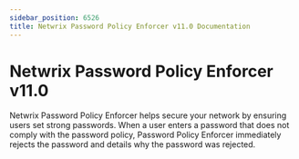 ```yaml
---
sidebar_position: 6526
title: Netwrix Password Policy Enforcer v11.0 Documentation
---
```


# Netwrix Password Policy Enforcer v11.0

Netwrix Password Policy Enforcer helps secure your network by ensuring users set strong passwords. When a user enters a password that does not comply with the password policy, Password Policy Enforcer immediately rejects the password and details why the password was rejected.